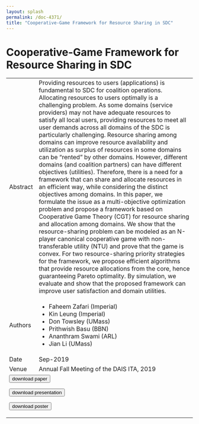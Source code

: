 ```yaml
---
layout: splash
permalink: /doc-4371/
title: "Cooperative-Game Framework for Resource Sharing in SDC"
---
```


# Cooperative-Game Framework for Resource Sharing in SDC

<table>
    <tbody>
    <tr>
        <td>Abstract</td>
        <td>Providing resources to users (applications) is fundamental to SDC for coalition operations. Allocating resources to users optimally is a challenging problem. As some domains (service providers) may not have adequate resources to satisfy all local users, providing resources to meet all user demands across all domains of the SDC is particularly challenging. Resource sharing among domains can improve resource availability and utilization as surplus of resources in some domains can be “rented” by other domains. However, different domains (and coalition partners) can have different objectives (utilities). Therefore, there is a need for a framework that can share and allocate resources in an efficient way, while considering the distinct objectives among domains. In this paper, we formulate the issue as a multi-objective optimization problem and propose a framework based on Cooperative Game Theory (CGT) for resource sharing and allocation among domains. We show that the resource-sharing problem can be modeled as an N-player canonical cooperative game with non-transferable utility (NTU) and prove that the game is convex. For two resource-sharing priority strategies for the framework, we propose efficient algorithms that provide resource allocations from the core, hence guaranteeing Pareto optimality. By simulation, we evaluate and show that the proposed framework can improve user satisfaction and domain utilities.</td>
    </tr>
    <tr>
        <td>Authors</td>
        <td>
            <ul>
                <li>Faheem Zafari (Imperial)</li>
                <li>Kin Leung (Imperial)</li>
                <li>Don Towsley (UMass)</li>
                <li>Prithwish Basu (BBN)</li>
                <li>Ananthram Swami (ARL)</li>
                <li>Jian Li (UMass)</li>
            </ul>
        </td>
    </tr>
    <tr>
        <td>Date</td>
        <td>Sep-2019</td>
    </tr>
    <tr>
        <td>Venue</td>
        <td>Annual Fall Meeting of the DAIS ITA, 2019</td>
    </tr>
        <tr>
            <td colspan="2">
                <form method="get" action="https://dais-ita.org/sites/default/files/3942_paper.pdf">
                    <button type="submit">download paper</button>
                </form>
                <form method="get" action="https://dais-ita.org/sites/default/files/3942_slides.pdf">
                    <button type="submit">download presentation</button>
                </form>
                <form method="get" action="https://dais-ita.org/sites/default/files/3942_poster.pdf">
                    <button type="submit">download poster</button>
                </form>
            </td>
        </tr>
    </tbody>
</table>
